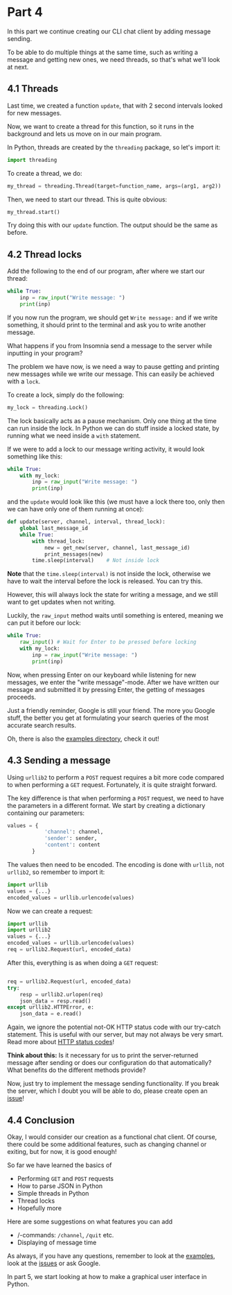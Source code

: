 # Part 4

In this part we continue creating our CLI chat client by adding message sending.

To be able to do multiple things at the same time, such as writing a message and getting new ones, we need threads, so that's what we'll look at next.

## 4.1 Threads

Last time, we created a function `update`, that with 2 second intervals looked for new messages.

Now, we want to create a thread for this function, so it runs in the background and lets us move on in our main program.

In Python, threads are created by the `threading` package, so let's import it:

```python
import threading
```

To create a thread, we do:

```python
my_thread = threading.Thread(target=function_name, args=(arg1, arg2))
```

Then, we need to start our thread. This is quite obvious:

```python
my_thread.start()
```

Try doing this with our `update` function. The output should be the same as before.

## 4.2 Thread locks

Add the following to the end of our program, after where we start our thread:

```python
while True:
    inp = raw_input("Write message: ")
    print(inp)
```

If you now run the program, we should get `Write message:` and if we write something, it should print to the terminal and ask you to write another message.

What happens if you from Insomnia send a message to the server while inputting in your program?

The problem we have now, is we need a way to pause getting and printing new messages while we write our message. This can easily be achieved with a `lock`.

To create a lock, simply do the following:

```python
my_lock = threading.Lock()
```

The lock basically acts as a pause mechanism. Only one thing at the time can run inside the lock. In Python we can do stuff inside a locked state, by running what we need inside a `with` statement.

If we were to add a lock to our message writing activity, it would look something like this:

```python
while True:
    with my_lock:
        inp = raw_input("Write message: ")
        print(inp)
```

and the `update` would look like this (we must have a lock there too, only then we can have only one of them running at once):

```python
def update(server, channel, interval, thread_lock):
    global last_message_id
    while True:
        with thread_lock:
            new = get_new(server, channel, last_message_id)
            print_messages(new)
        time.sleep(interval)    # Not inside lock
```

**Note** that the `time.sleep(interval)` is not inside the lock, otherwise we have to wait the interval before the lock is released. You can try this.

However, this will always lock the state for writing a message, and we still want to get updates when not writing.

Luckily, the `raw_input` method waits until something is entered, meaning we can put it before our lock:

```python
while True:
    raw_input() # Wait for Enter to be pressed before locking
    with my_lock:
        inp = raw_input("Write message: ")
        print(inp)
```

Now, when pressing Enter on our keyboard while listening for new messages, we enter the "write message"-mode. After we have written our message and submitted it by pressing Enter, the getting of messages proceeds.

Just a friendly reminder, Google is still your friend. The more you Google stuff, the better you get at formulating your search queries of the most accurate search results.

Oh, there is also the [examples directory](examples/), check it out!

## 4.3 Sending a message

Using `urllib2` to perform a `POST` request requires a bit more code compared to when performing a `GET` request. Fortunately, it is quite straight forward.

The key difference is that when performing a `POST` request, we need to have the parameters in a different format. We start by creating a dictionary containing our parameters:

```python
values = {
            'channel': channel,
            'sender': sender,
            'content': content
        }
```

The values then need to be encoded. The encoding is done with `urllib`, not `urllib2`, so remember to import it:

```python
import urllib
values = {...}
encoded_values = urllib.urlencode(values)
```

Now we can create a request:

```python
import urllib
import urllib2
values = {...}
encoded_values = urllib.urlencode(values)
req = urllib2.Request(url, encoded_data)
```

After this, everything is as when doing a `GET` request:

```python

req = urllib2.Request(url, encoded_data)
try:
    resp = urllib2.urlopen(req)
    json_data = resp.read()
except urllib2.HTTPError, e:
    json_data = e.read()
```

Again, we ignore the potential not-OK HTTP status code with our try-catch statement. This is useful with our server, but may not always be very smart. Read more about [HTTP status codes](https://httpstatuses.com)!

**Think about this:** Is it necessary for us to print the server-returned message after sending or does our configuration do that automatically? What benefits do the different methods provide?

Now, just try to implement the message sending functionality. If you break the server, which I doubt you will be able to do, please create open an [issue](https://github.com/Datateknologerna-vid-Abo-Akademi/gulis-chat/issues)!

## 4.4 Conclusion

Okay, I would consider our creation as a functional chat client. Of course, there could be some additional features, such as changing channel or exiting, but for now, it is good enough!

So far we have learned the basics of

* Performing `GET` and `POST` requests
* How to parse JSON in Python
* Simple threads in Python
* Thread locks
* Hopefully more

Here are some suggestions on what features you can add

* /-commands: `/channel`, `/quit` etc.
* Displaying of message time

As always, if you have any questions, remember to look at the [examples](examples/), look at the [issues](ttps://github.com/Datateknologerna-vid-Abo-Akademi/gulis-chat/issues) or ask Google.

In part 5, we start looking at how to make a graphical user interface in Python.
